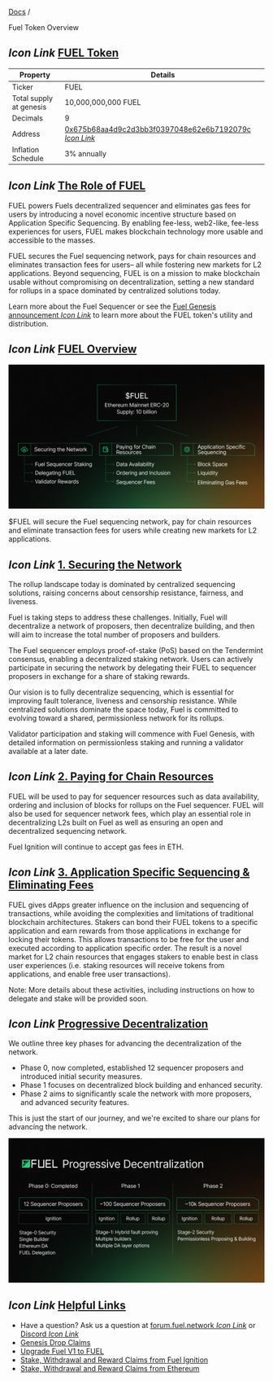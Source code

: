 [Docs](https://docs.fuel.network/) /

Fuel Token Overview

## _Icon Link_ [FUEL Token](https://docs.fuel.network/docs/fuel-token-overview/\#fuel-token)

| Property | Details |
| --- | --- |
| Ticker | FUEL |
| Total supply at genesis | 10,000,000,000 FUEL |
| Decimals | 9 |
| Address | [0x675b68aa4d9c2d3bb3f0397048e62e6b7192079c _Icon Link_](https://etherscan.io/address/0x675b68aa4d9c2d3bb3f0397048e62e6b7192079c) |
| Inflation Schedule | 3% annually |

## _Icon Link_ [The Role of FUEL](https://docs.fuel.network/docs/fuel-token-overview/\#the-role-of-fuel)

FUEL powers Fuels decentralized sequencer and eliminates gas fees for users by introducing a novel economic incentive structure based on Application Specific Sequencing. By enabling fee-less, web2-like, fee-less experiences for users, FUEL makes blockchain technology more usable and accessible to the masses.

FUEL secures the Fuel sequencing network, pays for chain resources and eliminates transaction fees for users– all while fostering new markets for L2 applications. Beyond sequencing, FUEL is on a mission to make blockchain usable without compromising on decentralization, setting a new standard for rollups in a space dominated by centralized solutions today.

Learn more about the Fuel Sequencer or see the [Fuel Genesis announcement _Icon Link_](https://fuel.mirror.xyz/T6A4x8ReVu5ucAdwXXhrJawN9n4op7de4y7xW9MJ8ew) to learn more about the FUEL token's utility and distribution.

## _Icon Link_ [FUEL Overview](https://docs.fuel.network/docs/fuel-token-overview/\#fuel-overview)

![Fuel Banner](https://raw.githubusercontent.com/FuelLabs/fuel-token-overview/refs/heads/main/assets/about/1-fuel-banner.png)

$FUEL will secure the Fuel sequencing network, pay for chain resources and eliminate transaction fees for users while creating new markets for L2 applications.

## _Icon Link_ [1\. Securing the Network](https://docs.fuel.network/docs/fuel-token-overview/\#1-securing-the-network)

The rollup landscape today is dominated by centralized sequencing solutions, raising concerns about censorship resistance, fairness, and liveness.

Fuel is taking steps to address these challenges. Initially, Fuel will decentralize a network of proposers, then decentralize building, and then will aim to increase the total number of proposers and builders.

The Fuel sequencer employs proof-of-stake (PoS) based on the Tendermint consensus, enabling a decentralized staking network. Users can actively participate in securing the network by delegating their FUEL to sequencer proposers in exchange for a share of staking rewards.

Our vision is to fully decentralize sequencing, which is essential for improving fault tolerance, liveness and censorship resistance. While centralized solutions dominate the space today, Fuel is committed to evolving toward a shared, permissionless network for its rollups.

Validator participation and staking will commence with Fuel Genesis, with detailed information on permissionless staking and running a validator available at a later date.

## _Icon Link_ [2\. Paying for Chain Resources](https://docs.fuel.network/docs/fuel-token-overview/\#2-paying-for-chain-resources)

FUEL will be used to pay for sequencer resources such as data availability, ordering and inclusion of blocks for rollups on the Fuel sequencer. FUEL will also be used for sequencer network fees, which play an essential role in decentralizing L2s built on Fuel as well as ensuring an open and decentralized sequencing network.

Fuel Ignition will continue to accept gas fees in ETH.

## _Icon Link_ [3\. Application Specific Sequencing & Eliminating Fees](https://docs.fuel.network/docs/fuel-token-overview/\#3-application-specific-sequencing--eliminating-fees)

FUEL gives dApps greater influence on the inclusion and sequencing of transactions, while avoiding the complexities and limitations of traditional blockchain architectures. Stakers can bond their FUEL tokens to a specific application and earn rewards from those applications in exchange for locking their tokens. This allows transactions to be free for the user and executed according to application specific order. The result is a novel market for L2 chain resources that engages stakers to enable best in class user experiences (i.e. staking resources will receive tokens from applications, and enable free user transactions).

Note: More details about these activities, including instructions on how to delegate and stake will be provided soon.

## _Icon Link_ [Progressive Decentralization](https://docs.fuel.network/docs/fuel-token-overview/\#progressive-decentralization)

We outline three key phases for advancing the decentralization of the network.

- Phase 0, now completed, established 12 sequencer proposers and introduced initial security measures.
- Phase 1 focuses on decentralized block building and enhanced security.
- Phase 2 aims to significantly scale the network with more proposers, and advanced security features.

This is just the start of our journey, and we're excited to share our plans for advancing the network.

![Progressive Decentralization](https://raw.githubusercontent.com/FuelLabs/fuel-token-overview/refs/heads/main/assets/about/2-progressive-decentralization.png)

## _Icon Link_ [Helpful Links](https://docs.fuel.network/docs/fuel-token-overview/\#helpful-links)

- Have a question? Ask us a question at [forum.fuel.network _Icon Link_](https://forum.fuel.network/) or [Discord _Icon Link_](https://discord.com/invite/xfpK4Pe)
- [Genesis Drop Claims](https://docs.fuel.network/docs/fuel-token-overview/claim-genesis-drop/)
- [Upgrade Fuel V1 to FUEL](https://docs.fuel.network/docs/fuel-token-overview/fuel-v1-upgrade/)
- [Stake, Withdrawal and Reward Claims from Fuel Ignition](https://docs.fuel.network/docs/fuel-token-overview/stake-on-fuel/)
- [Stake, Withdrawal and Reward Claims from Ethereum](https://docs.fuel.network/docs/fuel-token-overview/stake-on-ethereum/)